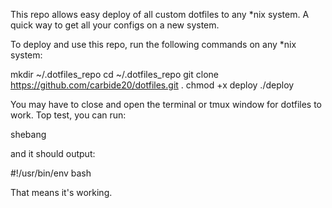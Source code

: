 This repo allows easy deploy of all custom dotfiles to any *nix system.
A quick way to get all your configs on a new system.


To deploy and use this repo, run the following commands on any *nix system:

mkdir ~/.dotfiles_repo
cd ~/.dotfiles_repo
git clone https://github.com/carbide20/dotfiles.git .
chmod +x deploy
./deploy

You may have to close and open the terminal or tmux window for dotfiles to work.
Top test, you can run:

shebang

and it should output:

#!/usr/bin/env bash

That means it's working.
